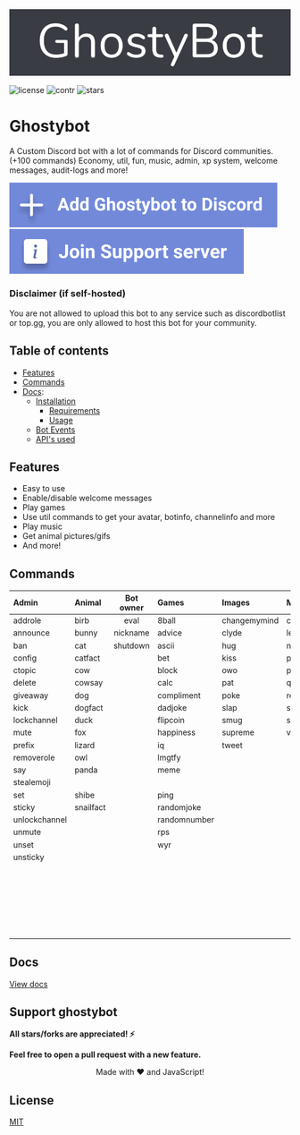 <a href="https://ghostybot.tk" align="center">
     <img src=".github/Ghostybot-banner.png" alt="banner" />               
</a>

![license](https://img.shields.io/github/license/dev-caspertheghost/ghostybot?color=gr)
![contr](https://img.shields.io/github/contributors/dev-caspertheghost/ghostybot)
![stars](https://img.shields.io/github/stars/dev-caspertheghost/ghostybot?color=gr)

# Ghostybot

A Custom Discord bot with a lot of commands for Discord communities. (+100 commands) Economy, util, fun, music, admin, xp system, welcome messages, audit-logs and more!

[![Add ghostybot](./.github/add-ghostybot.svg)](https://discord.com/oauth2/authorize?client_id=632843197600759809&scope=bot&permissions=8)
[![Ghostybot Support server](./.github/join-support-server.svg)](https://discord.gg/XxHrtkA)

### Disclaimer (if self-hosted)

You are not allowed to upload this bot to any service such as discordbotlist or top.gg, you are only allowed to host this bot for your community.

## Table of contents

- [Features](#features)
- [Commands](#commands)
- [Docs](docs/README.md):
  - [Installation](docs/INSTALLATION.md)
    - [Requirements](docs/INSTALLATION.md#requirements)
    - [Usage](docs/INSTALLATION.md#usage)
  - [Bot Events](/docs/BOT_EVENTS)
  - [API's used](/docs/APIS_USED.md)

## Features

- Easy to use
- Enable/disable welcome messages
- Play games
- Use util commands to get your avatar, botinfo, channelinfo and more
- Play music
- Get animal pictures/gifs
- And more!

## Commands

| Admin         | Animal    | Bot owner | Games        | Images       | Music      | NSFW  | Util         | Economy          | Levels      |
| :------------ | :-------- | :-------: | :----------- | :----------- | :--------- | :---- | :----------- | :--------------- | :---------- |
| addrole       | birb      |   eval    | 8ball        | changemymind | clearqueue | boobs | avatar       | balance          | givexp      |
| announce      | bunny     | nickname  | advice       | clyde        | leave      | butt  | bmi          | buy              | leaderboard |
| ban           | cat       | shutdown  | ascii        | hug          | nowplaying | neko  | botinfo      | daily            | level       |
| config        | catfact   |           | bet          | kiss         | pause      |       | botinvite    | deposit          | xp          |
| ctopic        | cow       |           | block        | owo          | play       |       | bugreport    | dice             |
| delete        | cowsay    |           | calc         | pat          | queue      |       | channelinfo  | inventory        |
| giveaway      | dog       |           | compliment   | poke         | resume     |       | channels     | moneyleaderboard |
| kick          | dogfact   |           | dadjoke      | slap         | skip       |       | define       | profile          |
| lockchannel   | duck      |           | flipcoin     | smug         | stop       |       | dependencies | rob              |
| mute          | fox       |           | happiness    | supreme      | volume     |       | emojis       | store            |
| prefix        | lizard    |           | iq           | tweet        |            |       | github       | withdraw         |
| removerole    | owl       |           | lmgtfy       |              |            |       | help         | work             |
| say           | panda     |           | meme         |              |            |       | instagram    |
| stealemoji    |           |           |              |              |            |       |              |                  |
| set           | shibe     |           | ping         |              |            |       | invite       |
| sticky        | snailfact |           | randomjoke   |              |            |       | membercount  |
| unlockchannel |           |           | randomnumber |              |            |       | minecraft    |
| unmute        |           |           | rps          |              |            |       | morse        |
| unset         |           |           | wyr          |              |            |       | npm          |
| unsticky      |           |           |              |              |            |       | serverinfo   |
|               |           |           |              |              |            |       | suggest      |
|               |           |           |              |              |            |       | translate    |
|               |           |           |              |              |            |       | uptime       |
|               |           |           |              |              |            |       | userinfo     |
|               |           |           |              |              |            |       | weather      |
|               |           |           |              |              |            |       | worldclock   |

## Docs

[View docs](/docs/README.md)

## Support ghostybot

**All stars/forks are appreciated! ⚡**

**Feel free to open a pull request with a new feature.**

<p align="center">Made with ❤️ and JavaScript!</p>

## License

[MIT](./LICENSE)
